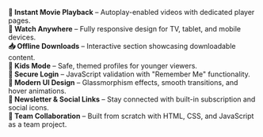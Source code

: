 **🎥 Instant Movie Playback** – Autoplay-enabled videos with dedicated player pages.<br>
**📱 Watch Anywhere** – Fully responsive design for TV, tablet, and mobile devices.<br>
**📥 Offline Downloads** – Interactive section showcasing downloadable content.<br>
**👦 Kids Mode** – Safe, themed profiles for younger viewers.<br>
**🔑 Secure Login** – JavaScript validation with "Remember Me" functionality.<br>
**🎨 Modern UI Design** – Glassmorphism effects, smooth transitions, and hover animations.<br>
**💌 Newsletter & Social Links** – Stay connected with built-in subscription and social icons.<br>
**🤝 Team Collaboration** – Built from scratch with HTML, CSS, and JavaScript as a team project.<br>

